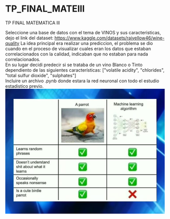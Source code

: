 # TP_FINAL_MATElll
TP FINAL MATEMATICA lll

Seleccione una base de datos con el tema de VINOS y sus caracteristicas, dejo el link del dataset: https://www.kaggle.com/datasets/rajyellow46/wine-quality
La idea principal era realizar una prediccion, el problema se dio cuando en el proceso de visualizar cuales eran los datos que estaban correlacionados con la calidad, indicaban que no estaban para nada correlacionados.<br>
En su lugar decidi predecir si se trataba de un vino Blanco o Tinto dependiento de las siguientes características: ["volatile acidity", "chlorides", "total sulfur dioxide", "sulphates"]<br>
Incluire un archivo .pynb donde estara la red neuronal con todo el estudio estadistico previo.
<br>
<img src="Img/Realidad.jpg" alt="xd">
